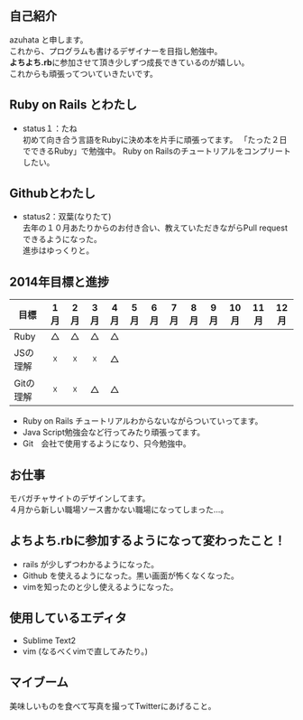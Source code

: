 ## 自己紹介

azuhata と申します。  
これから、プログラムも書けるデザイナーを目指し勉強中。  
**よちよち.rb**に参加させて頂き少しずつ成長できているのが嬉しい。   
これからも頑張ってついていきたいです。  

## Ruby on Rails とわたし

- status１：たね   
初めて向き合う言語をRubyに決め本を片手に頑張ってます。 
「たった２日でできるRuby」で勉強中。 
Ruby on Railsのチュートリアルをコンプリートしたい。  

## Githubとわたし

- status2：双葉(なりたて)    
去年の１０月あたりからのお付き合い、教えていただきながらPull request できるようになった。    
進歩はゆっくりと。  

## 2014年目標と進捗

| 目標 | 1月 | 2月 | 3月 | 4月 | 5月 | 6月 | 7月 | 8月 | 9月 | 10月 | 11月 | 12月 |
| ---- |:---:|:---:|:---:|:---:|:---:|:---:|:---:|:---:|:---:|:---:|:---:|:---:|
|Ruby|△|△|△|△|||||||||
|JSの理解|☓|☓|☓|△|||||||||
|Gitの理解|☓|☓|△|△|||||||||  

- Ruby on Rails チュートリアルわからないながらついていってます。  
- Java Script勉強会など行ってみたり頑張ってます。  
- Git　会社で使用するようになり、只今勉強中。      

## お仕事

モバガチャサイトのデザインしてます。   
４月から新しい職場ソース書かない職場になってしまった…。 

## よちよち.rbに参加するようになって変わったこと！

- rails が少しずつわかるようになった。  
- Github を使えるようになった。黒い画面が怖くなくなった。    
- vimを知ったのと少し使えるようになった。  

## 使用しているエディタ

- Sublime Text2  
- vim (なるべくvimで直してみたり。)  

## マイブーム

美味しいものを食べて写真を撮ってTwitterにあげること。  

